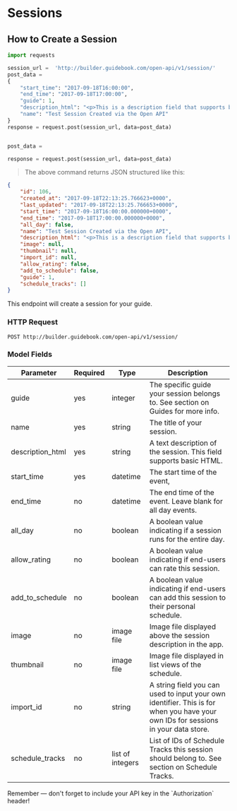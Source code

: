 # Sessions

## How to Create a Session


```python
import requests

session_url =  'http://builder.guidebook.com/open-api/v1/session/'
post_data =
{
	"start_time": "2017-09-18T16:00:00",
	"end_time": "2017-09-18T17:00:00",
	"guide": 1,
	"description_html": "<p>This is a description field that supports basic HTML</p>",
	"name": "Test Session Created via the Open API"
}
response = request.post(session_url, data=post_data)


post_data =

response = request.post(session_url, data=post_data)

```

> The above command returns JSON structured like this:

```json
{
	"id": 106,
	"created_at": "2017-09-18T22:13:25.766623+0000",
	"last_updated": "2017-09-18T22:13:25.766653+0000",
	"start_time": "2017-09-18T16:00:00.000000+0000",
	"end_time": "2017-09-18T17:00:00.000000+0000",
	"all_day": false,
	"name": "Test Session Created via the Open API",
	"description_html": "<p>This is a description field that supports basic HTML</p>",
	"image": null,
	"thumbnail": null,
	"import_id": null,
	"allow_rating": false,
	"add_to_schedule": false,
	"guide": 1,
	"schedule_tracks": []
}

```


This endpoint will create a session for your guide.

### HTTP Request

`POST http://builder.guidebook.com/open-api/v1/session/`

### Model Fields

Parameter       | Required  | Type    | Description
---------       | --------  | ------- | -----------
guide           | yes | integer  | The specific guide your session belongs to.  See section on Guides for more info.
name            | yes | string   | The title of your session.
description_html| yes | string   | A text description of the session. This field supports basic HTML.
start_time      | yes | datetime | The start time of the event,
end_time        | no  | datetime | The end time of the event.  Leave blank for all day events.
all_day         | no  | boolean  | A boolean value indicating if a session runs for the entire day.
allow_rating    | no  | boolean  | A boolean value indicating if end-users can rate this session.
add_to_schedule | no  | boolean  | A boolean value indicating if end-users can add this session to their personal schedule.
image           | no  | image file | Image file displayed above the session description in the app.
thumbnail       | no  | image file | Image file displayed in list views of the schedule.
import_id       | no  | string     | A string field you can used to input your own identifier.  This is for when you have your own IDs for sessions in your data store.
schedule_tracks | no  | list of integers | List of IDs of Schedule Tracks this session should belong to.  See section on Schedule Tracks.


<aside class="success">
Remember — don't forget to include your API key in the `Authorization` header!
</aside>
